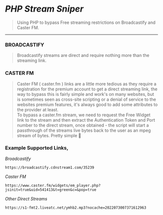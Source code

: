 # **_PHP Stream Sniper_**
> Using PHP to bypass Free streaming restrictions on Broadcastify and Caster FM.

----
### BROADCASTIFY   
> Broadcastify streams are direct and require nothing more than the streaming link.    
### CASTER FM   
> Caster FM ( caster.fm ) links are a little more tedious as they require a registration for the premium account to get a direct streaming link, the way to bypass this is fairly simple and work's on many websites, but is sometimes seen as cross-site scripting or a denial of service to the websites premium features, it's always good to add some attributes to the provider at least.  
> To bypass a caster.fm stream, we need to request the Free Widget link to the stream and then extract the Authentication Token and Port number to the direct stream, once obtained - the script will start a passthrough of the streams live bytes back to the user as an mpeg stream of bytes. Pretty simple 🤔

   
  
### Example Supported Links,   
_Broadcastify_    
```
https://broadcastify.cdnstream1.com/35239
```   
_Caster FM_   
```   
https://www.caster.fm/widgets/em_player.php?jsinit=true&uid=541413&t=green&c=&pop=true
```   
_Other Direct Streams_   
```   
https://s1-fmt2.liveatc.net/ymhb2.mp3?nocache=2022073007371612963
```   


